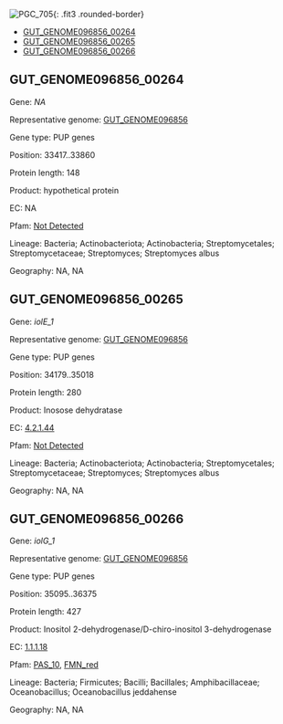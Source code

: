![PGC_705](../static/images/Clusters_figure/PGC_705.jpg){: .fit3 .rounded-border}

<ul id="myTab" class="nav nav-tabs">
  <li class="active">
        <a href="#tab1" data-toggle="tab">GUT_GENOME096856_00264</a>
  </li>
<li><a href="#tab2" data-toggle="tab">GUT_GENOME096856_00265</a></li>
<li><a href="#tab3" data-toggle="tab">GUT_GENOME096856_00266</a></li>
</ul>

<div id="myTabContent" class="tab-content">
  <div class="tab-pane fade in active" id="tab1">

<h2 id="GUT_GENOME096856_00264">GUT_GENOME096856_00264</h2>
<p>Gene: <em>NA</em>
<p>Representative genome: <a href="https://www.ebi.ac.uk/metagenomics/genomes/MGYG-HGUT-01443">GUT_GENOME096856</a></p>
<p>Gene type: PUP genes</p>
<p>Position: 33417..33860</p>
<p>Protein length: 148</p>
<p>Product: hypothetical protein</p>
<p>EC: NA</p>
<p>Pfam: <a href="http://pfam.xfam.org/family/Not Detected">Not Detected</a></p>

<p>Lineage: Bacteria; Actinobacteriota; Actinobacteria; Streptomycetales; Streptomycetaceae; Streptomyces; Streptomyces albus</p>
<p>Geography: NA, NA</p>
  </div>

  <div class="tab-pane fade" id="tab2">

<h2 id="GUT_GENOME096856_00265">GUT_GENOME096856_00265</h2>
<p>Gene: <em>iolE_1</em></p>
<p>Representative genome: <a href="https://www.ebi.ac.uk/metagenomics/genomes/MGYG-HGUT-01443">GUT_GENOME096856</a></p>
<p>Gene type: PUP genes</p>
<p>Position: 34179..35018</p>
<p>Protein length: 280</p>
<p>Product: Inosose dehydratase</p>
<p>EC: <a href="https://www.brenda-enzymes.org/enzyme.php?ecno=4.2.1.44">4.2.1.44</a></p>
<p>Pfam: <a href="http://pfam.xfam.org/family/Not Detected">Not Detected</a></p>

<p>Lineage: Bacteria; Actinobacteriota; Actinobacteria; Streptomycetales; Streptomycetaceae; Streptomyces; Streptomyces albus</p>
<p>Geography: NA, NA</p>

  </div>
  <div class="tab-pane fade" id="tab3">

<h2 id="GUT_GENOME096856_00266">GUT_GENOME096856_00266</h2>
<p>Gene: <em>iolG_1</em></p>
<p>Representative genome: <a href="https://www.ebi.ac.uk/metagenomics/genomes/MGYG-HGUT-01472">GUT_GENOME096856</a></p>
<p>Gene type: PUP genes</p>
<p>Position: 35095..36375</p>
<p>Protein length: 427</p>
<p>Product: Inositol 2-dehydrogenase/D-chiro-inositol 3-dehydrogenase</p>
<p>EC: <a href="https://www.brenda-enzymes.org/enzyme.php?ecno=1.1.1.18">1.1.1.18</a></p>
<p>Pfam: <a href="http://pfam.xfam.org/family/PAS_10">PAS_10</a>, <a href="http://pfam.xfam.org/family/FMN_red">FMN_red</a></p>
<p>Lineage: Bacteria; Firmicutes; Bacilli; Bacillales; Amphibacillaceae; Oceanobacillus; Oceanobacillus jeddahense</p>
<p>Geography: NA, NA</p>

  </div>
</div>
